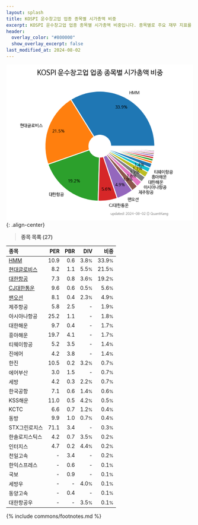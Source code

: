 ```yaml
---
layout: splash
title: KOSPI 운수창고업 업종 종목별 시가총액 비중
excerpt: KOSPI 운수창고업 업종 종목별 시가총액 비중입니다. 종목별로 주요 재무 지표를 함께 표시합니다.
header:
  overlay_color: "#800000"
  show_overlay_excerpt: false
last_modified_at: 2024-08-02
---
```



![KOSPI 운수창고업 업종 종목별 시가총액 비중](/stats/sector/images/kospi_업종_운수창고업_종목.png){: .align-center}


> **종목 목록 (27)**<a id="list"></a>

| **종목** | **PER** | **PBR** | **DIV** | **비중** |
| :------- | ------: | ------: | ------: | -------: |
| [HMM](/011200/) | 10.9 | 0.6 | 3.8<small>%</small> | 33.9<small>%</small> |
| [현대글로비스](/086280/) | 8.2 | 1.1 | 5.5<small>%</small> | 21.5<small>%</small> |
| [대한항공](/003490/) | 7.3 | 0.8 | 3.6<small>%</small> | 19.2<small>%</small> |
| [CJ대한통운](/000120/) | 9.6 | 0.6 | 0.5<small>%</small> | 5.6<small>%</small> |
| [팬오션](/028670/) | 8.1 | 0.4 | 2.3<small>%</small> | 4.9<small>%</small> |
| 제주항공 | 5.8 | 2.5 | - | 1.9<small>%</small> |
| 아시아나항공 | 25.2 | 1.1 | - | 1.8<small>%</small> |
| 대한해운 | 9.7 | 0.4 | - | 1.7<small>%</small> |
| 흥아해운 | 19.7 | 4.1 | - | 1.7<small>%</small> |
| 티웨이항공 | 5.2 | 3.5 | - | 1.4<small>%</small> |
| 진에어 | 4.2 | 3.8 | - | 1.4<small>%</small> |
| 한진 | 10.5 | 0.2 | 3.2<small>%</small> | 0.7<small>%</small> |
| 에어부산 | 3.0 | 1.5 | - | 0.7<small>%</small> |
| 세방 | 4.2 | 0.3 | 2.2<small>%</small> | 0.7<small>%</small> |
| 한국공항 | 7.1 | 0.6 | 1.4<small>%</small> | 0.6<small>%</small> |
| KSS해운 | 11.0 | 0.5 | 4.2<small>%</small> | 0.5<small>%</small> |
| KCTC | 6.6 | 0.7 | 1.2<small>%</small> | 0.4<small>%</small> |
| 동방 | 9.9 | 1.0 | 0.7<small>%</small> | 0.4<small>%</small> |
| STX그린로지스 | 71.1 | 3.4 | - | 0.3<small>%</small> |
| 한솔로지스틱스 | 4.2 | 0.7 | 3.5<small>%</small> | 0.2<small>%</small> |
| 인터지스 | 4.7 | 0.2 | 4.4<small>%</small> | 0.2<small>%</small> |
| 천일고속 | - | 3.4 | - | 0.2<small>%</small> |
| 한익스프레스 | - | 0.6 | - | 0.1<small>%</small> |
| 국보 | - | 0.9 | - | 0.1<small>%</small> |
| 세방우 | - | - | 4.0<small>%</small> | 0.1<small>%</small> |
| 동양고속 | - | 0.4 | - | 0.1<small>%</small> |
| 대한항공우 | - | - | 3.5<small>%</small> | 0.1<small>%</small> |

{% include commons/footnotes.md %}